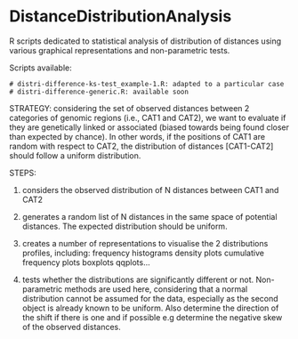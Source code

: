 DistanceDistributionAnalysis
============================

R scripts dedicated to statistical analysis of distribution of distances using various graphical representations 
and non-parametric tests.

Scripts available:

    # distri-difference-ks-test_example-1.R: adapted to a particular case
    # distri-difference-generic.R: available soon


STRATEGY: considering the set of observed distances between 2 categories of genomic regions 
(i.e., CAT1 and CAT2), we want to evaluate if they are genetically linked or associated 
(biased towards being found closer than expected by chance). In other words, if the positions 
of CAT1 are random with respect to CAT2, the distribution of distances [CAT1-CAT2] should 
follow a uniform distribution.


STEPS:

  1) considers the observed distribution of N distances between CAT1 and CAT2

   2) generates a random list of N distances in the same space of potential distances. 
    The expected distribution should be uniform. 

   3) creates a number of representations to visualise the 2 distributions profiles, including:
     frequency histograms
     density plots
     cumulative frequency plots
     boxplots
     qqplots...
   
   4) tests whether the distributions are significantly different or not. 
   Non-parametric methods are used here, considering that a normal distribution cannot be assumed 
   for the data, especially as the second object is already known to be uniform.
   Also determine the direction of the shift if there is one and if possible e.g determine the 
   negative skew of the observed distances.
